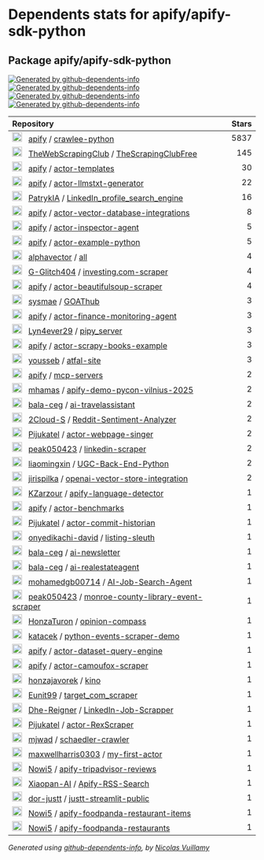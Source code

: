 # Dependents stats for apify/apify-sdk-python

## Package apify/apify-sdk-python

[![Generated by github-dependents-info](https://img.shields.io/static/v1?label=Used%20by&message=47&color=informational&logo=slickpic)](https://github.com/apify/apify-sdk-python/network/dependents)
[![Generated by github-dependents-info](https://img.shields.io/static/v1?label=Used%20by%20(public)&message=47&color=informational&logo=slickpic)](https://github.com/apify/apify-sdk-python/network/dependents)
[![Generated by github-dependents-info](https://img.shields.io/static/v1?label=Used%20by%20(private)&message=-47&color=informational&logo=slickpic)](https://github.com/apify/apify-sdk-python/network/dependents)
[![Generated by github-dependents-info](https://img.shields.io/static/v1?label=Used%20by%20(stars)&message=45&color=informational&logo=slickpic)](https://github.com/apify/apify-sdk-python/network/dependents)

| Repository | Stars  |
| :--------  | -----: |
|<img class="avatar mr-2" src="https://avatars.githubusercontent.com/u/24586296?s=40&v=4" width="20" height="20" alt="">  &nbsp; [apify](https://github.com/apify) / [crawlee-python](https://github.com/apify/crawlee-python) | 5837 |
|<img class="avatar mr-2" src="https://avatars.githubusercontent.com/u/112824438?s=40&v=4" width="20" height="20" alt="">  &nbsp; [TheWebScrapingClub](https://github.com/TheWebScrapingClub) / [TheScrapingClubFree](https://github.com/TheWebScrapingClub/TheScrapingClubFree) | 145 |
|<img class="avatar mr-2" src="https://avatars.githubusercontent.com/u/24586296?s=40&v=4" width="20" height="20" alt="">  &nbsp; [apify](https://github.com/apify) / [actor-templates](https://github.com/apify/actor-templates) | 30 |
|<img class="avatar mr-2" src="https://avatars.githubusercontent.com/u/24586296?s=40&v=4" width="20" height="20" alt="">  &nbsp; [apify](https://github.com/apify) / [actor-llmstxt-generator](https://github.com/apify/actor-llmstxt-generator) | 22 |
|<img class="avatar mr-2" src="https://avatars.githubusercontent.com/u/173186412?s=40&v=4" width="20" height="20" alt="">  &nbsp; [PatrykIA](https://github.com/PatrykIA) / [LinkedIn_profile_search_engine](https://github.com/PatrykIA/LinkedIn_profile_search_engine) | 16 |
|<img class="avatar mr-2" src="https://avatars.githubusercontent.com/u/24586296?s=40&v=4" width="20" height="20" alt="">  &nbsp; [apify](https://github.com/apify) / [actor-vector-database-integrations](https://github.com/apify/actor-vector-database-integrations) | 8 |
|<img class="avatar mr-2" src="https://avatars.githubusercontent.com/u/24586296?s=40&v=4" width="20" height="20" alt="">  &nbsp; [apify](https://github.com/apify) / [actor-inspector-agent](https://github.com/apify/actor-inspector-agent) | 5 |
|<img class="avatar mr-2" src="https://avatars.githubusercontent.com/u/24586296?s=40&v=4" width="20" height="20" alt="">  &nbsp; [apify](https://github.com/apify) / [actor-example-python](https://github.com/apify/actor-example-python) | 5 |
|<img class="avatar mr-2" src="https://avatars.githubusercontent.com/u/11805788?s=40&v=4" width="20" height="20" alt="">  &nbsp; [alphavector](https://github.com/alphavector) / [all](https://github.com/alphavector/all) | 4 |
|<img class="avatar mr-2" src="https://avatars.githubusercontent.com/u/62565080?s=40&v=4" width="20" height="20" alt="">  &nbsp; [G-Glitch404](https://github.com/G-Glitch404) / [investing.com-scraper](https://github.com/G-Glitch404/investing.com-scraper) | 4 |
|<img class="avatar mr-2" src="https://avatars.githubusercontent.com/u/24586296?s=40&v=4" width="20" height="20" alt="">  &nbsp; [apify](https://github.com/apify) / [actor-beautifulsoup-scraper](https://github.com/apify/actor-beautifulsoup-scraper) | 4 |
|<img class="avatar mr-2" src="https://avatars.githubusercontent.com/u/139858126?s=40&v=4" width="20" height="20" alt="">  &nbsp; [sysmae](https://github.com/sysmae) / [GOAThub](https://github.com/sysmae/GOAThub) | 3 |
|<img class="avatar mr-2" src="https://avatars.githubusercontent.com/u/24586296?s=40&v=4" width="20" height="20" alt="">  &nbsp; [apify](https://github.com/apify) / [actor-finance-monitoring-agent](https://github.com/apify/actor-finance-monitoring-agent) | 3 |
|<img class="avatar mr-2" src="https://avatars.githubusercontent.com/u/25952589?s=40&v=4" width="20" height="20" alt="">  &nbsp; [Lyn4ever29](https://github.com/Lyn4ever29) / [pipy_server](https://github.com/Lyn4ever29/pipy_server) | 3 |
|<img class="avatar mr-2" src="https://avatars.githubusercontent.com/u/24586296?s=40&v=4" width="20" height="20" alt="">  &nbsp; [apify](https://github.com/apify) / [actor-scrapy-books-example](https://github.com/apify/actor-scrapy-books-example) | 3 |
|<img class="avatar mr-2" src="https://avatars.githubusercontent.com/u/4719498?s=40&v=4" width="20" height="20" alt="">  &nbsp; [yousseb](https://github.com/yousseb) / [atfal-site](https://github.com/yousseb/atfal-site) | 3 |
|<img class="avatar mr-2" src="https://avatars.githubusercontent.com/u/24586296?s=40&v=4" width="20" height="20" alt="">  &nbsp; [apify](https://github.com/apify) / [mcp-servers](https://github.com/apify/mcp-servers) | 2 |
|<img class="avatar mr-2" src="https://avatars.githubusercontent.com/u/1821884?s=40&v=4" width="20" height="20" alt="">  &nbsp; [mhamas](https://github.com/mhamas) / [apify-demo-pycon-vilnius-2025](https://github.com/mhamas/apify-demo-pycon-vilnius-2025) | 2 |
|<img class="avatar mr-2" src="https://avatars.githubusercontent.com/u/70808619?s=40&v=4" width="20" height="20" alt="">  &nbsp; [bala-ceg](https://github.com/bala-ceg) / [ai-travelassistant](https://github.com/bala-ceg/ai-travelassistant) | 2 |
|<img class="avatar mr-2" src="https://avatars.githubusercontent.com/u/84763879?s=40&v=4" width="20" height="20" alt="">  &nbsp; [2Cloud-S](https://github.com/2Cloud-S) / [Reddit-Sentiment-Analyzer](https://github.com/2Cloud-S/Reddit-Sentiment-Analyzer) | 2 |
|<img class="avatar mr-2" src="https://avatars.githubusercontent.com/u/78099797?s=40&v=4" width="20" height="20" alt="">  &nbsp; [Pijukatel](https://github.com/Pijukatel) / [actor-webpage-singer](https://github.com/Pijukatel/actor-webpage-singer) | 2 |
|<img class="avatar mr-2" src="https://avatars.githubusercontent.com/u/188352694?s=40&v=4" width="20" height="20" alt="">  &nbsp; [peak050423](https://github.com/peak050423) / [linkedin-scraper](https://github.com/peak050423/linkedin-scraper) | 2 |
|<img class="avatar mr-2" src="https://avatars.githubusercontent.com/u/54148900?s=40&v=4" width="20" height="20" alt="">  &nbsp; [liaomingxin](https://github.com/liaomingxin) / [UGC-Back-End-Python](https://github.com/liaomingxin/UGC-Back-End-Python) | 2 |
|<img class="avatar mr-2" src="https://avatars.githubusercontent.com/u/19406805?s=40&v=4" width="20" height="20" alt="">  &nbsp; [jirispilka](https://github.com/jirispilka) / [openai-vector-store-integration](https://github.com/jirispilka/openai-vector-store-integration) | 2 |
|<img class="avatar mr-2" src="https://avatars.githubusercontent.com/u/49167803?s=40&v=4" width="20" height="20" alt="">  &nbsp; [KZarzour](https://github.com/KZarzour) / [apify-language-detector](https://github.com/KZarzour/apify-language-detector) | 1 |
|<img class="avatar mr-2" src="https://avatars.githubusercontent.com/u/24586296?s=40&v=4" width="20" height="20" alt="">  &nbsp; [apify](https://github.com/apify) / [actor-benchmarks](https://github.com/apify/actor-benchmarks) | 1 |
|<img class="avatar mr-2" src="https://avatars.githubusercontent.com/u/78099797?s=40&v=4" width="20" height="20" alt="">  &nbsp; [Pijukatel](https://github.com/Pijukatel) / [actor-commit-historian](https://github.com/Pijukatel/actor-commit-historian) | 1 |
|<img class="avatar mr-2" src="https://avatars.githubusercontent.com/u/51977119?s=40&v=4" width="20" height="20" alt="">  &nbsp; [onyedikachi-david](https://github.com/onyedikachi-david) / [listing-sleuth](https://github.com/onyedikachi-david/listing-sleuth) | 1 |
|<img class="avatar mr-2" src="https://avatars.githubusercontent.com/u/70808619?s=40&v=4" width="20" height="20" alt="">  &nbsp; [bala-ceg](https://github.com/bala-ceg) / [ai-newsletter](https://github.com/bala-ceg/ai-newsletter) | 1 |
|<img class="avatar mr-2" src="https://avatars.githubusercontent.com/u/70808619?s=40&v=4" width="20" height="20" alt="">  &nbsp; [bala-ceg](https://github.com/bala-ceg) / [ai-realestateagent](https://github.com/bala-ceg/ai-realestateagent) | 1 |
|<img class="avatar mr-2" src="https://avatars.githubusercontent.com/u/19986471?s=40&v=4" width="20" height="20" alt="">  &nbsp; [mohamedgb00714](https://github.com/mohamedgb00714) / [AI-Job-Search-Agent](https://github.com/mohamedgb00714/AI-Job-Search-Agent) | 1 |
|<img class="avatar mr-2" src="https://avatars.githubusercontent.com/u/188352694?s=40&v=4" width="20" height="20" alt="">  &nbsp; [peak050423](https://github.com/peak050423) / [monroe-county-library-event-scraper](https://github.com/peak050423/monroe-county-library-event-scraper) | 1 |
|<img class="avatar mr-2" src="https://avatars.githubusercontent.com/u/20155254?s=40&v=4" width="20" height="20" alt="">  &nbsp; [HonzaTuron](https://github.com/HonzaTuron) / [opinion-compass](https://github.com/HonzaTuron/opinion-compass) | 1 |
|<img class="avatar mr-2" src="https://avatars.githubusercontent.com/u/56041262?s=40&v=4" width="20" height="20" alt="">  &nbsp; [katacek](https://github.com/katacek) / [python-events-scraper-demo](https://github.com/katacek/python-events-scraper-demo) | 1 |
|<img class="avatar mr-2" src="https://avatars.githubusercontent.com/u/24586296?s=40&v=4" width="20" height="20" alt="">  &nbsp; [apify](https://github.com/apify) / [actor-dataset-query-engine](https://github.com/apify/actor-dataset-query-engine) | 1 |
|<img class="avatar mr-2" src="https://avatars.githubusercontent.com/u/24586296?s=40&v=4" width="20" height="20" alt="">  &nbsp; [apify](https://github.com/apify) / [actor-camoufox-scraper](https://github.com/apify/actor-camoufox-scraper) | 1 |
|<img class="avatar mr-2" src="https://avatars.githubusercontent.com/u/283441?s=40&v=4" width="20" height="20" alt="">  &nbsp; [honzajavorek](https://github.com/honzajavorek) / [kino](https://github.com/honzajavorek/kino) | 1 |
|<img class="avatar mr-2" src="https://avatars.githubusercontent.com/u/24845008?s=40&v=4" width="20" height="20" alt="">  &nbsp; [Eunit99](https://github.com/Eunit99) / [target_com_scraper](https://github.com/Eunit99/target_com_scraper) | 1 |
|<img class="avatar mr-2" src="https://avatars.githubusercontent.com/u/163366864?s=40&v=4" width="20" height="20" alt="">  &nbsp; [Dhe-Reigner](https://github.com/Dhe-Reigner) / [LinkedIn-Job-Scrapper](https://github.com/Dhe-Reigner/LinkedIn-Job-Scrapper) | 1 |
|<img class="avatar mr-2" src="https://avatars.githubusercontent.com/u/78099797?s=40&v=4" width="20" height="20" alt="">  &nbsp; [Pijukatel](https://github.com/Pijukatel) / [actor-RexScraper](https://github.com/Pijukatel/actor-RexScraper) | 1 |
|<img class="avatar mr-2" src="https://avatars.githubusercontent.com/u/54392202?s=40&v=4" width="20" height="20" alt="">  &nbsp; [mjwad](https://github.com/mjwad) / [schaedler-crawler](https://github.com/mjwad/schaedler-crawler) | 1 |
|<img class="avatar mr-2" src="https://avatars.githubusercontent.com/u/138073040?s=40&v=4" width="20" height="20" alt="">  &nbsp; [maxwellharris0303](https://github.com/maxwellharris0303) / [my-first-actor](https://github.com/maxwellharris0303/my-first-actor) | 1 |
|<img class="avatar mr-2" src="https://avatars.githubusercontent.com/u/27913135?s=40&v=4" width="20" height="20" alt="">  &nbsp; [Nowi5](https://github.com/Nowi5) / [apify-tripadvisor-reviews](https://github.com/Nowi5/apify-tripadvisor-reviews) | 1 |
|<img class="avatar mr-2" src="https://avatars.githubusercontent.com/u/173446842?s=40&v=4" width="20" height="20" alt="">  &nbsp; [Xiaopan-AI](https://github.com/Xiaopan-AI) / [Apify-RSS-Search](https://github.com/Xiaopan-AI/Apify-RSS-Search) | 1 |
|<img class="avatar mr-2" src="https://avatars.githubusercontent.com/u/97166476?s=40&v=4" width="20" height="20" alt="">  &nbsp; [dor-justt](https://github.com/dor-justt) / [justt-streamlit-public](https://github.com/dor-justt/justt-streamlit-public) | 1 |
|<img class="avatar mr-2" src="https://avatars.githubusercontent.com/u/27913135?s=40&v=4" width="20" height="20" alt="">  &nbsp; [Nowi5](https://github.com/Nowi5) / [apify-foodpanda-restaurant-items](https://github.com/Nowi5/apify-foodpanda-restaurant-items) | 1 |
|<img class="avatar mr-2" src="https://avatars.githubusercontent.com/u/27913135?s=40&v=4" width="20" height="20" alt="">  &nbsp; [Nowi5](https://github.com/Nowi5) / [apify-foodpanda-restaurants](https://github.com/Nowi5/apify-foodpanda-restaurants) | 1 |


_Generated using [github-dependents-info](https://github.com/nvuillam/github-dependents-info), by [Nicolas Vuillamy](https://github.com/nvuillam)_